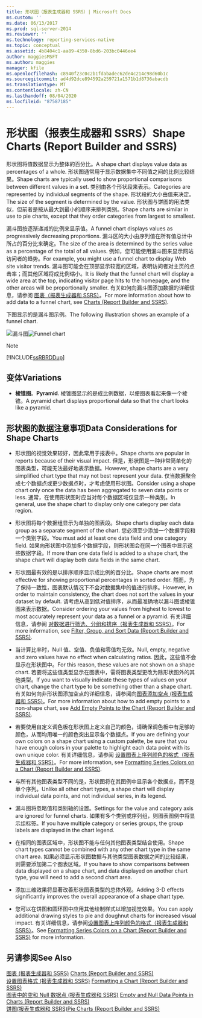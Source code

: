 ```yaml
---
title: 形状图（报表生成器和 SSRS）| Microsoft Docs
ms.custom: ''
ms.date: 06/13/2017
ms.prod: sql-server-2014
ms.reviewer: ''
ms.technology: reporting-services-native
ms.topic: conceptual
ms.assetid: 4b8404c1-aa89-4350-8bd6-203bc0446ee4
author: maggiesMSFT
ms.author: maggies
manager: kfile
ms.openlocfilehash: c8940f23c0c2b1fdabadec62de4c214c98d60b1c
ms.sourcegitcommit: ad4d92dce894592a259721a1571b1d8736abacdb
ms.translationtype: MT
ms.contentlocale: zh-CN
ms.lasthandoff: 08/04/2020
ms.locfileid: "87587185"
---
```

# <a name="shape-charts-report-builder-and-ssrs"></a><span data-ttu-id="40871-102">形状图（报表生成器和 SSRS）</span><span class="sxs-lookup"><span data-stu-id="40871-102">Shape Charts (Report Builder and SSRS)</span></span>
  <span data-ttu-id="40871-103">形状图将值数据显示为整体的百分比。</span><span class="sxs-lookup"><span data-stu-id="40871-103">A shape chart displays value data as percentages of a whole.</span></span> <span data-ttu-id="40871-104">形状图通常用于显示数据集中不同值之间的比例比较结果。</span><span class="sxs-lookup"><span data-stu-id="40871-104">Shape charts are typically used to show proportional comparisons between different values in a set.</span></span> <span data-ttu-id="40871-105">类别由各个形状段来表示。</span><span class="sxs-lookup"><span data-stu-id="40871-105">Categories are represented by individual segments of the shape.</span></span> <span data-ttu-id="40871-106">形状段的大小由值来决定。</span><span class="sxs-lookup"><span data-stu-id="40871-106">The size of the segment is determined by the value.</span></span> <span data-ttu-id="40871-107">形状图与饼图的用法类似，但前者是按从最大到最小的顺序来排列类别。</span><span class="sxs-lookup"><span data-stu-id="40871-107">Shape charts are similar in use to pie charts, except that they order categories from largest to smallest.</span></span>  
  
 <span data-ttu-id="40871-108">漏斗图按逐渐递减的比例来显示值。</span><span class="sxs-lookup"><span data-stu-id="40871-108">A funnel chart displays values as progressively decreasing proportions.</span></span> <span data-ttu-id="40871-109">漏斗区的大小由序列值在所有值总计中所占的百分比来确定。</span><span class="sxs-lookup"><span data-stu-id="40871-109">The size of the area is determined by the series value as a percentage of the total of all values.</span></span> <span data-ttu-id="40871-110">例如，您可能使用漏斗图来显示网站访问者的趋势。</span><span class="sxs-lookup"><span data-stu-id="40871-110">For example, you might use a funnel chart to display Web site visitor trends.</span></span> <span data-ttu-id="40871-111">漏斗图可能会在顶部显示较宽的区域，表明访问者对主页的点击率；而其他区域将成比例缩小。</span><span class="sxs-lookup"><span data-stu-id="40871-111">It is likely that the funnel chart will display a wide area at the top, indicating visitor page hits to the homepage, and the other areas will be proportionally smaller.</span></span> <span data-ttu-id="40871-112">有关如何向漏斗图添加数据的详细信息，请参阅 [图表（报表生成器和 SSRS）](charts-report-builder-and-ssrs.md)。</span><span class="sxs-lookup"><span data-stu-id="40871-112">For more information about how to add data to a funnel chart, see [Charts &#40;Report Builder and SSRS&#41;](charts-report-builder-and-ssrs.md).</span></span>  
  
 <span data-ttu-id="40871-113">下图显示的是漏斗图示例。</span><span class="sxs-lookup"><span data-stu-id="40871-113">The following illustration shows an example of a funnel chart.</span></span>  
  
 <span data-ttu-id="40871-114">![漏斗图](../media/rs-funnelchart.gif "漏斗图")</span><span class="sxs-lookup"><span data-stu-id="40871-114">![Funnel chart](../media/rs-funnelchart.gif "Funnel chart")</span></span>  
  
> [!NOTE]  
>  [!INCLUDE[ssRBRDDup](../../includes/ssrbrddup-md.md)]  
  
## <a name="variations"></a><span data-ttu-id="40871-115">变体</span><span class="sxs-lookup"><span data-stu-id="40871-115">Variations</span></span>  
  
-   <span data-ttu-id="40871-116">**棱锥图**。</span><span class="sxs-lookup"><span data-stu-id="40871-116">**Pyramid**.</span></span> <span data-ttu-id="40871-117">棱锥图显示的是成比例数据，以便图表看起来像一个棱锥。</span><span class="sxs-lookup"><span data-stu-id="40871-117">A pyramid chart displays proportional data so that the chart looks like a pyramid.</span></span>  
  
## <a name="data-considerations-for-shape-charts"></a><span data-ttu-id="40871-118">形状图的数据注意事项</span><span class="sxs-lookup"><span data-stu-id="40871-118">Data Considerations for Shape Charts</span></span>  
  
-   <span data-ttu-id="40871-119">形状图的视觉效果较好，因此常用于报表中。</span><span class="sxs-lookup"><span data-stu-id="40871-119">Shape charts are popular in reports because of their visual impact.</span></span> <span data-ttu-id="40871-120">但是，形状图是一种非常简单化的图表类型，可能无法最好地表示数据。</span><span class="sxs-lookup"><span data-stu-id="40871-120">However, shape charts are a very simplified chart type that may not best represent your data.</span></span> <span data-ttu-id="40871-121">仅当数据聚合成七个数据点或更少数据点时，才考虑使用形状图。</span><span class="sxs-lookup"><span data-stu-id="40871-121">Consider using a shape chart only once the data has been aggregated to seven data points or less.</span></span> <span data-ttu-id="40871-122">通常，在使用形状图时应当对每个数据区域仅显示一种类别。</span><span class="sxs-lookup"><span data-stu-id="40871-122">In general, use the shape chart to display only one category per data region.</span></span>  
  
-   <span data-ttu-id="40871-123">形状图将每个数据组显示为单独的图表段。</span><span class="sxs-lookup"><span data-stu-id="40871-123">Shape charts display each data group as a separate segment of the chart.</span></span> <span data-ttu-id="40871-124">您必须至少添加一个数据字段和一个类别字段。</span><span class="sxs-lookup"><span data-stu-id="40871-124">You must add at least one data field and one category field.</span></span> <span data-ttu-id="40871-125">如果向形状图中添加多个数据字段，则形状图会在同一个图表中显示这些数据字段。</span><span class="sxs-lookup"><span data-stu-id="40871-125">If more than one data field is added to a shape chart, the shape chart will display both data fields in the same chart.</span></span>  
  
-   <span data-ttu-id="40871-126">形状图最有效的是以排序顺序显示成比例的百分比。</span><span class="sxs-lookup"><span data-stu-id="40871-126">Shape charts are most effective for showing proportional percentages in sorted order.</span></span> <span data-ttu-id="40871-127">然而，为了保持一致性，图表默认情况下不会对数据集中的值进行排序。</span><span class="sxs-lookup"><span data-stu-id="40871-127">However, in order to maintain consistency, the chart does not sort the values in your dataset by default.</span></span> <span data-ttu-id="40871-128">请考虑从高到低对值排序，从而最准确地以漏斗图或棱锥图来表示数据。</span><span class="sxs-lookup"><span data-stu-id="40871-128">Consider ordering your values from highest to lowest to most accurately represent your data as a funnel or a pyramid.</span></span> <span data-ttu-id="40871-129">有关详细信息，请参阅 [对数据进行筛选、分组和排序（报表生成器和 SSRS）](filter-group-and-sort-data-report-builder-and-ssrs.md)。</span><span class="sxs-lookup"><span data-stu-id="40871-129">For more information, see [Filter, Group, and Sort Data &#40;Report Builder and SSRS&#41;](filter-group-and-sort-data-report-builder-and-ssrs.md).</span></span>  
  
-   <span data-ttu-id="40871-130">当计算比率时，Null 值、空值、负值和零值均无效。</span><span class="sxs-lookup"><span data-stu-id="40871-130">Null, empty, negative and zero values have no effect when calculating ratios.</span></span> <span data-ttu-id="40871-131">因此，这些值不会显示在形状图中。</span><span class="sxs-lookup"><span data-stu-id="40871-131">For this reason, these values are not shown on a shape chart.</span></span> <span data-ttu-id="40871-132">若要将这些值类型显示在图表中，需将图表类型更改为除形状图外的其他类型。</span><span class="sxs-lookup"><span data-stu-id="40871-132">If you want to visually indicate these types of values on your chart, change the chart type to be something other than a shape chart.</span></span> <span data-ttu-id="40871-133">有关如何向非形状图添加空点的详细信息，请参阅向[图表添加空点 &#40;报表生成器和 SSRS&#41;](add-empty-points-to-a-chart-report-builder-and-ssrs.md)。</span><span class="sxs-lookup"><span data-stu-id="40871-133">For more information about how to add empty points to a non-shape chart, see [Add Empty Points to the Chart &#40;Report Builder and SSRS&#41;](add-empty-points-to-a-chart-report-builder-and-ssrs.md).</span></span>  
  
-   <span data-ttu-id="40871-134">若要使用自定义调色板在形状图上定义自己的颜色，请确保调色板中有足够的颜色，从而均用唯一的颜色突出显示各个数据点。</span><span class="sxs-lookup"><span data-stu-id="40871-134">If you are defining your own colors on a shape chart using a custom palette, be sure that you have enough colors in your palette to highlight each data point with its own unique color.</span></span> <span data-ttu-id="40871-135">有关详细信息，请参阅 [设置图表上序列颜色的格式（报表生成器和 SSRS）](formatting-series-colors-on-a-chart-report-builder-and-ssrs.md)。</span><span class="sxs-lookup"><span data-stu-id="40871-135">For more information, see [Formatting Series Colors on a Chart &#40;Report Builder and SSRS&#41;](formatting-series-colors-on-a-chart-report-builder-and-ssrs.md).</span></span>  
  
-   <span data-ttu-id="40871-136">与所有其他图表类型不同的是，形状图将在其图例中显示各个数据点，而不是单个序列。</span><span class="sxs-lookup"><span data-stu-id="40871-136">Unlike all other chart types, a shape chart will display individual data points, and not individual series, in its legend.</span></span>  
  
-   <span data-ttu-id="40871-137">漏斗图将忽略值和类别轴的设置。</span><span class="sxs-lookup"><span data-stu-id="40871-137">Settings for the value and category axis are ignored for funnel charts.</span></span> <span data-ttu-id="40871-138">如果有多个类别或序列组，则图表图例中将显示组标签。</span><span class="sxs-lookup"><span data-stu-id="40871-138">If you have multiple category or series groups, the group labels are displayed in the chart legend.</span></span>  
  
-   <span data-ttu-id="40871-139">在相同的图表区域中，形状图不能与任何其他图表类型结合使用。</span><span class="sxs-lookup"><span data-stu-id="40871-139">Shape chart types cannot be combined with any other chart type in the same chart area.</span></span> <span data-ttu-id="40871-140">如果必须显示形状图数据与其他类型图表数据之间的比较结果，则需要添加第二个图表区域。</span><span class="sxs-lookup"><span data-stu-id="40871-140">If you have to show comparisons between data displayed on a shape chart, and data displayed on another chart type, you will need to add a second chart area.</span></span>  
  
-   <span data-ttu-id="40871-141">添加三维效果将显著改善形状图表类型的总体外观。</span><span class="sxs-lookup"><span data-stu-id="40871-141">Adding 3-D effects significantly improves the overall appearance of a shape chart type.</span></span>  
  
-   <span data-ttu-id="40871-142">您可以在饼图和圆环图中应用其他绘制样式以增加视觉效果。</span><span class="sxs-lookup"><span data-stu-id="40871-142">You can apply additional drawing styles to pie and doughnut charts for increased visual impact.</span></span> <span data-ttu-id="40871-143">有关详细信息，请参阅[设置图表上序列颜色的格式（报表生成器和 SSRS）](formatting-series-colors-on-a-chart-report-builder-and-ssrs.md)。</span><span class="sxs-lookup"><span data-stu-id="40871-143">See [Formatting Series Colors on a Chart &#40;Report Builder and SSRS&#41;](formatting-series-colors-on-a-chart-report-builder-and-ssrs.md) for more information.</span></span>  
  
## <a name="see-also"></a><span data-ttu-id="40871-144">另请参阅</span><span class="sxs-lookup"><span data-stu-id="40871-144">See Also</span></span>  
 <span data-ttu-id="40871-145">[图表 &#40;报表生成器和 SSRS&#41;](charts-report-builder-and-ssrs.md) </span><span class="sxs-lookup"><span data-stu-id="40871-145">[Charts &#40;Report Builder and SSRS&#41;](charts-report-builder-and-ssrs.md) </span></span>  
 <span data-ttu-id="40871-146">[设置图表格式 &#40;报表生成器和 SSRS&#41;](formatting-a-chart-report-builder-and-ssrs.md) </span><span class="sxs-lookup"><span data-stu-id="40871-146">[Formatting a Chart &#40;Report Builder and SSRS&#41;](formatting-a-chart-report-builder-and-ssrs.md) </span></span>  
 <span data-ttu-id="40871-147">[图表中的空和 Null 数据点 &#40;报表生成器和 SSRS&#41;](empty-and-null-data-points-in-charts-report-builder-and-ssrs.md) </span><span class="sxs-lookup"><span data-stu-id="40871-147">[Empty and Null Data Points in Charts &#40;Report Builder and SSRS&#41;](empty-and-null-data-points-in-charts-report-builder-and-ssrs.md) </span></span>  
 [<span data-ttu-id="40871-148">饼图&#40;报表生成器和 SSRS&#41;</span><span class="sxs-lookup"><span data-stu-id="40871-148">Pie Charts &#40;Report Builder and SSRS&#41;</span></span>](pie-charts-report-builder-and-ssrs.md)  
  
  
